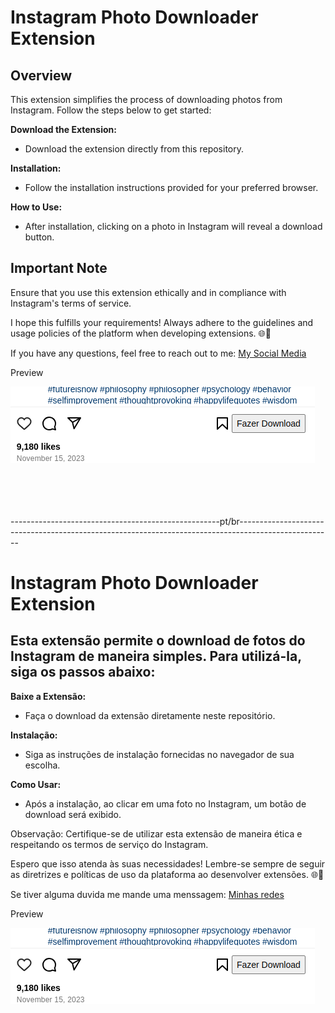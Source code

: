 # Instagram Photo Downloader Extension

## Overview
This extension simplifies the process of downloading photos from Instagram. Follow the steps below to get started:

**Download the Extension:**
- Download the extension directly from this repository.

**Installation:**
- Follow the installation instructions provided for your preferred browser.

**How to Use:**
- After installation, clicking on a photo in Instagram will reveal a download button.

## Important Note
Ensure that you use this extension ethically and in compliance with Instagram's terms of service.

I hope this fulfills your requirements! Always adhere to the guidelines and usage policies of the platform when developing extensions. 🌐📸

If you have any questions, feel free to reach out to me: [My Social Media](https://viktorarielbr.com.br/)


<p>Preview</p>
<img src="image/1.png">
<br>
<br>
<br>
<br>
<br>

----------------------------------------------------pt/br-----------------------------------------------------------------------------------------------------






# Instagram Photo Downloader Extension

## Esta extensão permite o download de fotos do Instagram de maneira simples. Para utilizá-la, siga os passos abaixo:

**Baixe a Extensão:**
- Faça o download da extensão diretamente neste repositório.

**Instalação:**
- Siga as instruções de instalação fornecidas no navegador de sua escolha.

**Como Usar:**
- Após a instalação, ao clicar em uma foto no Instagram, um botão de download será exibido.


Observação: Certifique-se de utilizar esta extensão de maneira ética e respeitando os termos de serviço do Instagram.

Espero que isso atenda às suas necessidades! Lembre-se sempre de seguir as diretrizes e políticas de uso da plataforma ao desenvolver extensões. 🌐📸

Se tiver alguma duvida me mande uma menssagem: [Minhas redes](https://viktorarielbr.com.br/)

<p>Preview</p>
<img src="image/1.png">

